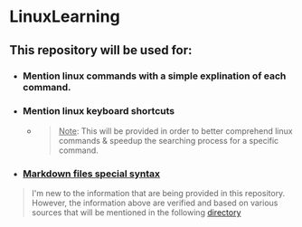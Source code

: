 # LinuxLearning

## This repository will be used for:

- ### Mention linux commands with a simple explination of each command.

- ### Mention linux keyboard shortcuts 

    - > <ins>Note</ins>: This will be provided in order to better comprehend linux commands & speedup the searching process for a specific command. 

- ### [Markdown files special syntax](https://github.com/unkatoi/LinuxLearning/blob/main/Markdown.md)

> I'm new to the information that are being provided in this repository. However, the information above are verified and based on various sources that will be mentioned in the following [directory](https://github.com/unkatoi/LinuxLearning/tree/main/Sources)


